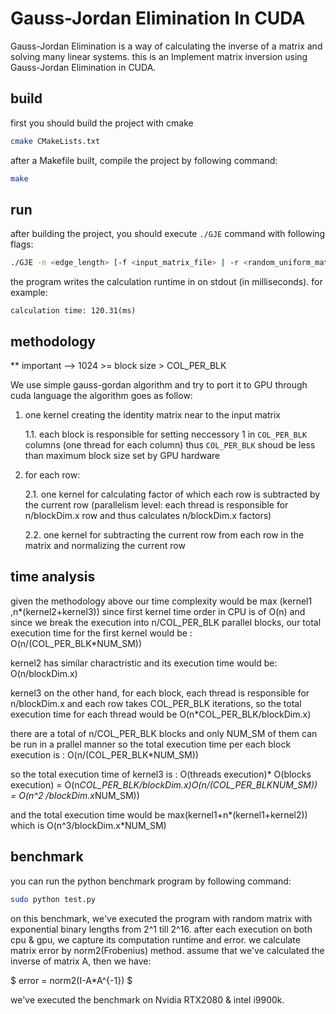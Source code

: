 
# Gauss-Jordan Elimination In CUDA

Gauss-Jordan Elimination is a way of calculating the inverse of a matrix and solving many linear systems. this is an Implement matrix inversion using Gauss-Jordan Elimination in CUDA.

## build

first you should build the project with cmake

```bash
cmake CMakeLists.txt
```

after a Makefile built, compile the project by following command:

```bash
make
```

## run

after building the project, you should execute `./GJE` command with following flags:

```bash
./GJE -n <edge_length> [-f <input_matrix_file> | -r <random_uniform_matrix>] -o <calculated_inverse_matrix_path> [-c <execute_on_cpu> | -g <execute_on_gpu>]
```

the program writes the calculation runtime in on stdout (in milliseconds). for example:

```out
calculation time: 120.31(ms)
```

## methodology
** important --> 1024 >= block size > COL_PER_BLK

We use simple gauss-gordan algorithm and try to port it to GPU through cuda language
the algorithm goes as follow:

1. one kernel creating the identity matrix near to the input matrix
    
    1.1. each block is responsible for setting neccessory 1 in `COL_PER_BLK` columns (one thread for each column) thus `COL_PER_BLK` shoud be less than maximum block size set by GPU hardware
2. for each row:

    2.1. one kernel for calculating factor of which each row is subtracted by the current row (parallelism level: each thread is responsible for n/blockDim.x row and thus calculates n/blockDim.x factors)
    
    2.2. one kernel for subtracting the current row from each row in the matrix and normalizing the current row

## time analysis

given the methodology above our time complexity would be max (kernel1 ,n*(kernel2+kernel3))
since first kernel time order in CPU is of O(n) and since we break the execution into n/COL_PER_BLK parallel blocks, our total execution time for the first kernel would be : O(n/(COL_PER_BLK*NUM_SM))

kernel2 has similar charactristic and its execution time would be: O(n/blockDim.x)

kernel3 on the other hand, for each block, each thread is responsible for n/blockDim.x and each row takes COL_PER_BLK iterations, so the total execution time for each thread would be O(n*COL_PER_BLK/blockDim.x) 

there are a total of n/COL_PER_BLK blocks and only NUM_SM of them can be run in a prallel manner so the total execution time per each block execution is : O(n/(COL_PER_BLK*NUM_SM))

so the total execution time of kernel3 is : O(threads execution)* O(blocks execution) = O(n*COL_PER_BLK/blockDim.x)*O(n/(COL_PER_BLK*NUM_SM)) = O(n^2 /blockDim.x*NUM_SM))

and the total execution time would be max(kernel1+n*(kernel1+kernel2)) which is O(n^3/blockDim.x*NUM_SM)

## benchmark

you can run the python benchmark program by following command:

```bash
sudo python test.py 
```

on this benchmark, we've executed the program with random matrix with exponential binary lengths from 2^1 till 2^16.
after each execution on both cpu & gpu, we capture its computation runtime and error.
we calculate matrix error by norm2(Frobenius) method. assume that we've calculated the inverse of matrix A, then we have:

$ error = norm2(I-A*A^{-1}) $

we've executed the benchmark on Nvidia RTX2080 & intel i9900k.
